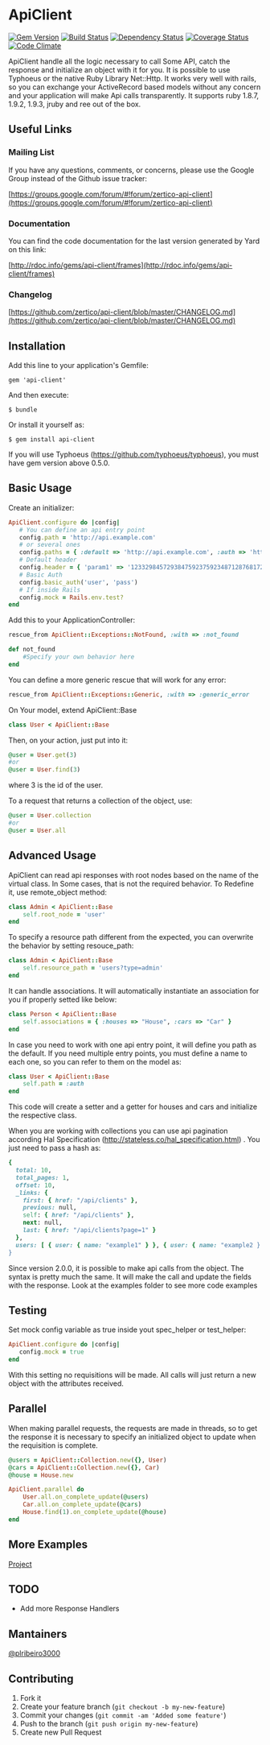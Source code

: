 # ApiClient

[![Gem Version](https://badge.fury.io/rb/api-client.png)](http://badge.fury.io/rb/api-client) [![Build Status](https://secure.travis-ci.org/zertico/api-client.png?branch=master)](http://travis-ci.org/zertico/api-client) [![Dependency Status](https://gemnasium.com/zertico/api-client.png)](https://gemnasium.com/zertico/api-client) [![Coverage Status](https://coveralls.io/repos/zertico/api-client/badge.png?branch=master)](https://coveralls.io/r/zertico/api-client)  [![Code Climate](https://codeclimate.com/github/zertico/api-client.png)](https://codeclimate.com/github/zertico/api-client)

ApiClient handle all the logic necessary to call Some API, catch the response and initialize an object with it for you.
It is possible to use Typhoeus or the native Ruby Library Net::Http.
It works very well with rails, so you can exchange your ActiveRecord based models without any concern and your application will make Api calls transparently.
It supports ruby 1.8.7, 1.9.2, 1.9.3, jruby and ree out of the box.

## Useful Links

### Mailing List

If you have any questions, comments, or concerns, please use the Google Group instead of the Github issue tracker:

[https://groups.google.com/forum/#!forum/zertico-api-client](https://groups.google.com/forum/#!forum/zertico-api-client)

### Documentation

You can find the code documentation for the last version generated by Yard on this link:

[http://rdoc.info/gems/api-client/frames](http://rdoc.info/gems/api-client/frames)

### Changelog

[https://github.com/zertico/api-client/blob/master/CHANGELOG.md](https://github.com/zertico/api-client/blob/master/CHANGELOG.md)

## Installation

Add this line to your application's Gemfile:

    gem 'api-client'

And then execute:

    $ bundle

Or install it yourself as:

    $ gem install api-client

If you will use Typhoeus (https://github.com/typhoeus/typhoeus), you must have gem version above 0.5.0.

## Basic Usage

Create an initializer:

```ruby
ApiClient.configure do |config|
   # You can define an api entry point
   config.path = 'http://api.example.com'
   # or several ones
   config.paths = { :default => 'http://api.example.com', :auth => 'http://auth.example.com' }
   # Default header
   config.header = { 'param1' => '123329845729384759237592348712876817234'}
   # Basic Auth
   config.basic_auth('user', 'pass')
   # If inside Rails
   config.mock = Rails.env.test?
end
```

Add this to your ApplicationController:

```ruby
rescue_from ApiClient::Exceptions::NotFound, :with => :not_found

def not_found
    #Specify your own behavior here
end
```

You can define a more generic rescue that will work for any error:

```ruby
rescue_from ApiClient::Exceptions::Generic, :with => :generic_error
```

On Your model, extend ApiClient::Base

```ruby
class User < ApiClient::Base
```

Then, on your action, just put into it:

```ruby
@user = User.get(3)
#or
@user = User.find(3)
```

where 3 is the id of the user.

To a request that returns a collection of the object, use:

```ruby
@user = User.collection
#or
@user = User.all
```

## Advanced Usage

ApiClient can read api responses with root nodes based on the name of the virtual class.
In Some cases, that is not the required behavior. To Redefine it, use remote_object method:

```ruby
class Admin < ApiClient::Base
    self.root_node = 'user'
end
```

To specify a resource path different from the expected, you can overwrite the behavior by setting resouce_path:

```ruby
class Admin < ApiClient::Base
    self.resource_path = 'users?type=admin'
end
```

It can handle associations. It will automatically instantiate an association for you if properly setted like below:

```ruby
class Person < ApiClient::Base
    self.associations = { :houses => "House", :cars => "Car" }
end
```

In case you need to work with one api entry point, it will define you path as the default.
If you need multiple entry points, you must define a name to each one, so you can refer to them on the model as:

```ruby
class User < ApiClient::Base
    self.path = :auth
end
```

This code will create a setter and a getter for houses and cars and initialize the respective class.

When you are working with collections you can use api pagination according Hal Specification (http://stateless.co/hal_specification.html) .
You just need to pass a hash as:

```ruby
{
  total: 10,
  total_pages: 1,
  offset: 10,
  _links: {
    first: { href: "/api/clients" },
    previous: null,
    self: { href: "/api/clients" },
    next: null,
    last: { href: "/api/clients?page=1" }
  },
  users: [ { user: { name: "example1" } }, { user: { name: "example2 } } ]
}
```


Since version 2.0.0, it is possible to make api calls from the object. The syntax is pretty much the same.
It will make the call and update the fields with the response. Look at the examples folder to see more code examples

## Testing

Set mock config variable as true inside yout spec_helper or test_helper:

```ruby
ApiClient.configure do |config|
   config.mock = true
end
```

With this setting no requisitions will be made. All calls will just return a new object with the attributes received.

## Parallel

When making parallel requests, the requests are made in threads, so to get the response it is necessary to specify
an initialized object to update when the requisition is complete.

```ruby
@users = ApiClient::Collection.new({}, User)
@cars = ApiClient::Collection.new({}, Car)
@house = House.new

ApiClient.parallel do
    User.all.on_complete_update(@users)
    Car.all.on_complete_update(@cars)
    House.find(1).on_complete_update(@house)
end
```

## More Examples
[Project](https://github.com/zertico/api-client/tree/master/examples)

## TODO
* Add more Response Handlers

## Mantainers
[@plribeiro3000](https://github.com/plribeiro3000)

## Contributing

1. Fork it
2. Create your feature branch (`git checkout -b my-new-feature`)
3. Commit your changes (`git commit -am 'Added some feature'`)
4. Push to the branch (`git push origin my-new-feature`)
5. Create new Pull Request